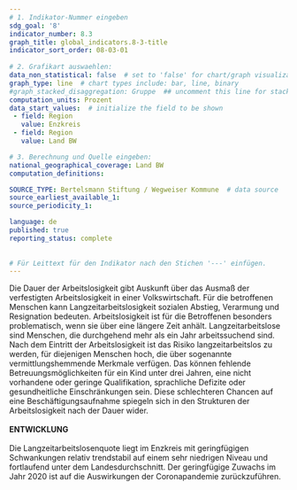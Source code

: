 ```yaml
---
# 1. Indikator-Nummer eingeben 
sdg_goal: '8'
indicator_number: 8.3
graph_title: global_indicators.8-3-title
indicator_sort_order: 08-03-01
 
# 2. Grafikart auswaehlen: 
data_non_statistical: false  # set to 'false' for chart/graph visualization 
graph_type: line  # chart types include: bar, line, binary 
#graph_stacked_disaggregation: Gruppe  ## uncomment this line for stacked bars. eplace 'Geschlecht' with the field of aggregation. 
computation_units: Prozent 
data_start_values:  # initialize the field to be shown  
 - field: Region 
   value: Enzkreis
 - field: Region 
   value: Land BW

# 3. Berechnung und Quelle eingeben: 
national_geographical_coverage: Land BW
computation_definitions: 

SOURCE_TYPE: Bertelsmann Stiftung / Wegweiser Kommune  # data source  
source_earliest_available_1: 
source_periodicity_1: 

language: de   
published: true 
reporting_status: complete
 
 
# Für Leittext für den Indikator nach den Stichen '---' einfügen. 
---
```

Die Dauer der Arbeitslosigkeit gibt Auskunft über das Ausmaß der verfestigten Arbeitslosigkeit in einer Volkswirtschaft. Für die betroffenen Menschen kann Langzeitarbeitslosigkeit sozialen Abstieg, Verarmung und Resignation bedeuten. Arbeitslosigkeit ist für die Betroffenen besonders problematisch, wenn sie über eine längere Zeit anhält. Langzeitarbeitslose sind Menschen, die durchgehend mehr als ein Jahr arbeitssuchend sind. Nach dem Eintritt der Arbeitslosigkeit ist das Risiko langzeitarbeitslos zu werden, für diejenigen Menschen hoch, die über sogenannte vermittlungshemmende Merkmale verfügen. Das können fehlende Betreuungsmöglichkeiten für ein Kind unter drei Jahren, eine nicht vorhandene oder geringe Qualifikation, sprachliche Defizite oder gesundheitliche Einschränkungen sein. Diese schlechteren Chancen auf eine Beschäftigungsaufnahme spiegeln sich in den Strukturen der Arbeitslosigkeit nach der Dauer wider. <br>
<br>
**ENTWICKLUNG** <br>
<br>
Die Langzeitarbeitslosenquote liegt im Enzkreis mit geringfügigen Schwankungen relativ trendstabil auf einem sehr niedrigen Niveau und fortlaufend unter dem Landesdurchschnitt. Der geringfügige Zuwachs im Jahr 2020 ist auf die Auswirkungen der Coronapandemie zurückzuführen.
